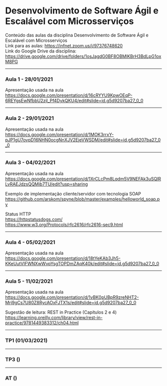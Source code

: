 # Desenvolvimento de Software Ágil e Escalável com Microsserviços
Conteúdo das aulas da disciplina Desenvolvimento de Software Ágil e Escalável com Microsserviços
<br>Link para as aulas: https://infnet.zoom.us/j/97376748620
<br>Link do Google Drive da disciplina: https://drive.google.com/drive/folders/1osJagdG0BF8OBMlKBrH3BdLpG1oxM8PG

---

### Aula 1 - 28/01/2021
Apresentação usada na aula
<br>https://docs.google.com/presentation/d/16cRYYU9KpwOEqP-6REYgsEwNfbbU2zjl_Pf4DykQKU4/edit#slide=id.g5d9207ba27_0_0

---

### Aula 2 - 29/01/2021
Apresentação usada na aula
<br>https://docs.google.com/presentation/d/1MOK3rrxY-pJP1gU7ovpD16NHN0ocgNnXJV2EjeVWSDM/edit#slide=id.g5d9207ba27_0_0

---

### Aula 3 - 04/02/2021
Apresentação usada na aula
<br>https://docs.google.com/presentation/d/1XrCLcPm8Lqdm5V9NEFAk3uSQlRLvRAEJdzsQQMib7TU/edit?usp=sharing

Exemplo de implementação cliente/servidor com tecnologia SOAP
<br>https://github.com/arskom/spyne/blob/master/examples/helloworld_soap.py

Status HTTP
<br>https://httpstatusdogs.com/
<br>https://www.w3.org/Protocols/rfc2616/rfc2616-sec9.html

---

### Aula 4 - 05/02/2021
Apresentação usada na aula
<br>https://docs.google.com/presentation/d/18tYeKAb3Jh5-KKeUutVIFWNXwWvpYsgTOPDmZAqK40k/edit#slide=id.g5d9207ba27_0_0

---


### Aula 5 - 11/02/2021
Apresentação usada na aula
<br>https://docs.google.com/presentation/d/1vBK0pUBpR9zreNHT2-Mrj9gCs7U80Z8RycAOxFJTX1s/edit#slide=id.g5d9207ba27_0_0

Sugestão de leitura:
REST in Practice (Capítulos 2 e 4)
https://learning.oreilly.com/library/view/rest-in-practice/9781449383312/ch04.html

---

### TP1 (01/03/2021)
---
### TP3 ()
---
### AT ()
